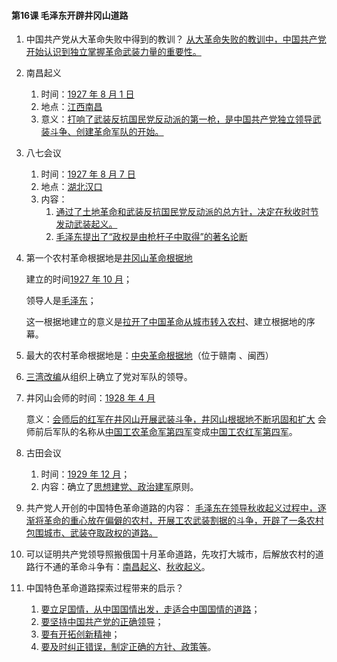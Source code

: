 #### 第16课 毛泽东开辟井冈山道路

1. 中国共产党从大革命失败中得到的教训？
   <u>从大革命失败的教训中，中国共产党开始认识到独立掌握革命武装力量的重要性。</u>
2. 南昌起义
   1. 时间：<u>1927 年 8 月 1 日</u>
   2. 地点：<u>江西南昌</u>
   3. 意义：<u>打响了武装反抗国民党反动派的第一枪，是中国共产党独立领导武装斗争、创建革命军队的开始。</u>
3. 八七会议
   1. 时间：<u>1927 年 8 月 7 日</u>
   2. 地点：<u>湖北汉口</u>
   3. 内容：
      1. <u>通过了土地革命和武装反抗国民党反动派的总方针，决定在秋收时节发动武装起义。</u>
      2. <u>毛泽东提出了“政权是由枪杆子中取得”的著名论断</u>
4. 第一个农村革命根据地是<u>井冈山革命根据地</u>
   
   建立的时间<u>1927 年 10 月</u>；

   领导人是<u>毛泽东</u>；
   
   这一根据地建立的意义是<u>拉开了中国革命从城市转入农村</u>、建立根据地的序幕。
5. 最大的农村革命根据地是：<u>中央革命根据地</u>（位于赣南 、闽西）
6. <u>三湾改编</u>从组织上确立了党对军队的领导。
7. 井冈山会师的时间：<u>1928 年 4 月</u>
   
   意义：<u>会师后的红军在井冈山开展武装斗争，井冈山根据地不断巩固和扩大</u>
   会师前后军队的名称从<u>中国工农革命军第四军</u>变成<u>中国工农红军第四军</u>。
8. 古田会议
   1. 时间：<u>1929 年 12 月</u>；
   2. 内容：确立了<u>思想建党、政治建军</u>原则。
9. 共产党人开创的中国特色革命道路的内容：
   <u>毛泽东在领导秋收起义过程中，逐渐将革命的重心放在偏僻的农村，开展工农武装割据的斗争，开辟了一条农村包围城市、武装夺取政权的道路。</u>
10. 可以证明共产党领导照搬俄国十月革命道路，先攻打大城市，后解放农村的道路行不通的革命斗争有：<u>南昌起义</u>、<u>秋收起义</u>。
11. 中国特色革命道路探索过程带来的启示？
      1. <u>要立足国情，从中国国情出发，走适合中国国情的道路</u>；
      2. <u>要坚持中国共产党的正确领导</u>；
      3. <u>要有开拓创新精神</u>；
      4. <u>要及时纠正错误，制定正确的方针、政策等</u>。

